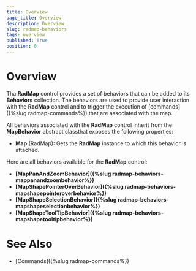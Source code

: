 ```yaml
---
title: Overview
page_title: Overview
description: Overview
slug: radmap-behaviors
tags: overview
published: True
position: 0
---
```


# Overview

Tha **RadMap** control provides a set of behaviors that can be added to its **Behaviors** collection. The behaviors are used to provide user interaction with the **RadMap** control and to trigger the execution of [commands]({%slug radmap-commands%}) that are associated with the map.

All behaviors associated with the **RadMap** control inherit from the **MapBehavior** abstract classthat exposes the following properties:

* **Map** (RadMap): Gets the **RadMap** instance to which this behavior is attached.

Here are all behaviors available for the **RadMap** control:

* **[MapPanAndZoomBehavior]({%slug radmap-behaviors-mappanandzoombehavior%})**
* **[MapShapePointerOverBehavior]({%slug radmap-behaviors-mapshapepointeroverbehavior%})**
* **[MapShapeSelectionBehavior]({%slug radmap-behaviors-mapshapeselectionbehavior%})**
* **[MapShapeToolTipBehavior]({%slug radmap-behaviors-mapshapetooltipbehavior%})**

# See Also

 * [Commands]({%slug radmap-commands%})
